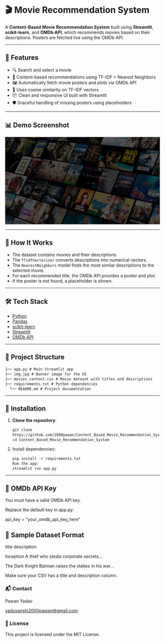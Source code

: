 # 🎬 Movie Recommendation System

A **Content-Based Movie Recommendation System** built using **Streamlit**, **scikit-learn**, and **OMDb API**, which recommends movies based on their descriptions. Posters are fetched live using the OMDb API.

---

## 🚀 Features

- 🔍 Search and select a movie
- 🎯 Content-based recommendations using TF-IDF + Nearest Neighbors
- 🖼 Automatically fetch movie posters and plots via OMDb API
- 🧠 Uses cosine similarity on TF-IDF vectors
- 📦 Clean and responsive UI built with Streamlit
- 🛡 Graceful handling of missing posters using placeholders

---

## 📊 Demo Screenshot

![App Screenshot](img.jpg)

---

## 🧠 How It Works

- The dataset contains movies and their descriptions.
- The `TfidfVectorizer` converts descriptions into numerical vectors.
- The `NearestNeighbors` model finds the most similar descriptions to the selected movie.
- For each recommended title, the OMDb API provides a poster and plot.
- If the poster is not found, a placeholder is shown.

---

## 🛠 Tech Stack

- [Python](https://www.python.org/)
- [Pandas](https://pandas.pydata.org/)
- [scikit-learn](https://scikit-learn.org/)
- [Streamlit](https://streamlit.io/)
- [OMDb API](https://www.omdbapi.com/)

---

## 📁 Project Structure

    ├── app.py # Main Streamlit app
    ├── img.jpg # Banner image for the UI
    ├── movies_content.csv # Movie dataset with titles and descriptions
    ├── requirements.txt # Python dependencies
      └── README.md # Project documentation
---

## 🔧 Installation

1. **Clone the repository**:

       git clone https://github.com/2000pawan/Content_Based_Movie_Recommendation_System.git
       cd Content_Based_Movie_Recommendation_System
2. Install dependencies:

       pip install -r requirements.txt
       Run the app:
       streamlit run app.py
---

## 🔑 OMDb API Key
You must have a valid OMDb API key.

Replace the default key in app.py:

api_key = "your_omdb_api_key_here"

## 📌 Sample Dataset Format

title	description

Inception	A thief who steals corporate secrets...

The Dark Knight	Batman raises the stakes in his war...

Make sure your CSV has a title and description column.

### 📬 Contact

Pawan Yadav

yaduvanshi2000pawan@gmail.com

### 📄 License

This project is licensed under the MIT License.
